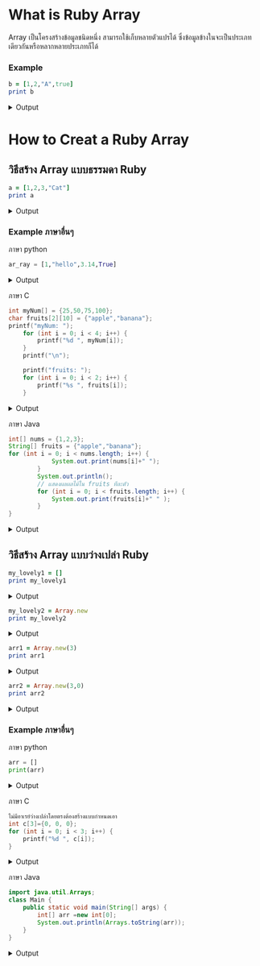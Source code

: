 # What is Ruby Array 
Array เป็นโครงสร้างข้อมูลชนิดหนึ่ง สามารถใช้เก็บหลายตัวแปรได้ ซึ่งข้อมูลข้างในจะเป็นประเภทเดียวกันหรือหลากหลายประเภทก็ได้ 
### Example
```ruby
b = [1,2,"A",true]
print b
```
<details> <summary>Output</summary>
[1, 2, "A", true]
</details>

# How to Creat a Ruby Array
## วิธีสร้าง Array แบบธรรมดา Ruby
```ruby
a = [1,2,3,"Cat"]
print a
```
<details> <summary>Output</summary>
[1, 2, 3, "Cat"]
</details>

### Example ภาษาอื่นๆ
ภาษา python
```python
ar_ray = [1,"hello",3.14,True]
```
<details> <summary>Output</summary>
[1,"hello",3.14,True]
</details>

ภาษา C

```C
int myNum[] = {25,50,75,100};
char fruits[2][10] = {"apple","banana"};
printf("myNum: ");
    for (int i = 0; i < 4; i++) {
        printf("%d ", myNum[i]);
    }
    printf("\n");

    printf("fruits: ");
    for (int i = 0; i < 2; i++) {
        printf("%s ", fruits[i]);
    }
```

<details> <summary>Output</summary>
myNum: 25 50 75 100<br>
fruits: apple banana
</details>

ภาษา Java

```Java
int[] nums = {1,2,3};
String[] fruits = {"apple","banana"};
for (int i = 0; i < nums.length; i++) {
            System.out.print(nums[i]+" ");
        }
        System.out.println();
        // แสดงผลผลไม้ใน fruits ทีละตัว
        for (int i = 0; i < fruits.length; i++) {
            System.out.print(fruits[i]+" " );
        }
}

```
<details> <summary>Output</summary>
1 2 3<br>
apple banana
    
</details>

## วิธีสร้าง Array แบบว่างเปล่า Ruby
```ruby
my_lovely1 = []
print my_lovely1
```

<details> <summary>Output</summary>
[]
</details>

```ruby
my_lovely2 = Array.new
print my_lovely2
```

<details> <summary>Output</summary>
[]
</details>

```ruby
arr1 = Array.new(3)
print arr1
```

<details> <summary>Output</summary>
[nil,nil,nil]
</details>

```ruby
arr2 = Array.new(3,0)
print arr2
```
<details> <summary>Output</summary>
[0,0,0]
</details>

### Example ภาษาอื่นๆ
ภาษา python
```python
arr = []
print(arr)
```

<details> <summary>Output</summary>
[]
</details>

ภาษา C

```C
ไม่มีอาเรย์ว่างเปล่าโดยตรงต้องสร้างแบบกำหนดเอา
int c[3]={0, 0, 0};
for (int i = 0; i < 3; i++) {
    printf("%d ", c[i]);
}
```

<details> <summary>Output</summary>
0,0,0
</details>

ภาษา Java

```Java
import java.util.Arrays;
class Main {
    public static void main(String[] args) {
        int[] arr =new int[0];
        System.out.println(Arrays.toString(arr));
    }
}
```
<details> <summary>Output</summary>
[]
</details>

